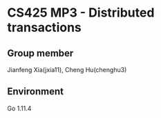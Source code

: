 # CS425 MP3 - Distributed transactions

## Group member
Jianfeng Xia(jxia11), Cheng Hu(chenghu3)

## Environment
Go 1.11.4